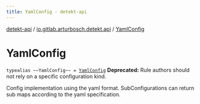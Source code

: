 ```yaml
---
title: YamlConfig - detekt-api
---
```


[detekt-api](../index.html) / [io.gitlab.arturbosch.detekt.api](index.html) / [YamlConfig](./-yaml-config.html)

# YamlConfig

`typealias ~~YamlConfig~~ = `[`YamlConfig`](../io.gitlab.arturbosch.detekt.api.internal/-yaml-config/index.html)
**Deprecated:** Rule authors should not rely on a specific configuration kind.

Config implementation using the yaml format. SubConfigurations can return sub maps according to the
yaml specification.

